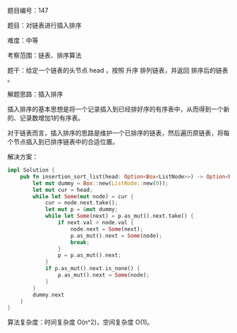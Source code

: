 题目编号：147

题目：对链表进行插入排序

难度：中等

考察范围：链表、排序算法

题干：给定一个链表的头节点 head ，按照 升序 排列链表，并返回 排序后的链表 。

解题思路：插入排序

插入排序的基本思想是将一个记录插入到已经排好序的有序表中，从而得到一个新的、记录数增加1的有序表。

对于链表而言，插入排序的思路是维护一个已排序的链表，然后遍历原链表，将每个节点插入到已排序链表中的合适位置。

解决方案：

```rust
impl Solution {
    pub fn insertion_sort_list(head: Option<Box<ListNode>>) -> Option<Box<ListNode>> {
        let mut dummy = Box::new(ListNode::new(0));
        let mut cur = head;
        while let Some(mut node) = cur {
            cur = node.next.take();
            let mut p = &mut dummy;
            while let Some(next) = p.as_mut().next.take() {
                if next.val > node.val {
                    node.next = Some(next);
                    p.as_mut().next = Some(node);
                    break;
                }
                p = p.as_mut().next;
            }
            if p.as_mut().next.is_none() {
                p.as_mut().next = Some(node);
            }
        }
        dummy.next
    }
}
```

算法复杂度：时间复杂度 O(n^2)，空间复杂度 O(1)。
